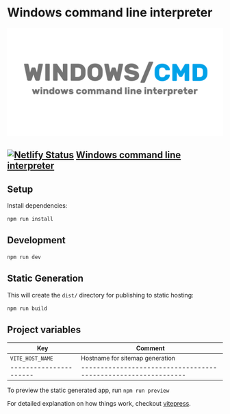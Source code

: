 # Windows command line interpreter

<img src="/src/public/img/preview.png">

## [![Netlify Status](https://api.netlify.com/api/v1/badges/9a95cf10-032a-41ca-9f33-e797564da1d6/deploy-status)](https://app.netlify.com/sites/win-cli/deploys) [Windows command line interpreter](https://win-cli.netlify.app/)

## Setup

Install dependencies:

```bash
npm run install
```

## Development

```bash
npm run dev
```

## Static Generation

This will create the `dist/` directory for publishing to static hosting:

```bash
npm run build
```

## Project variables

| Key                    | Comment                                                        |
| ---------------------- | -------------------------------------------------------------- |
| `VITE_HOST_NAME`       | Hostname for sitemap generation                                |
| ---------------------- | -------------------------------------------------------------- |

To preview the static generated app, run `npm run preview`

For detailed explanation on how things work, checkout [vitepress](https://vitepress.dev/).
